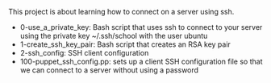This project is about learning how to connect on a server using ssh.

- 0-use_a_private_key: Bash script that uses ssh to connect to your server using the private key ~/.ssh/school with the user ubuntu
- 1-create_ssh_key_pair: Bash script that creates an RSA key pair
- 2-ssh_config: SSH client configuration
- 100-puppet_ssh_config.pp: sets up a client SSH configuration file so that we can connect to a server without using a password